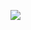 ![](https://github-readme-stats.vercel.app/api/top-langs/?username=rail5&langs_count=10&hide=css,scss,html,makefile&layout=compact&title_color=C14A37&text_color=FFB26B&icon_color=0891b2&bg_color=272822&hide_border=false&locale=en)
